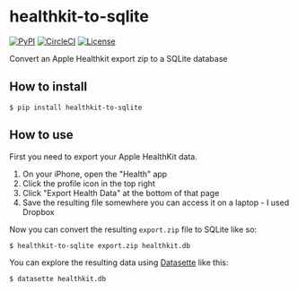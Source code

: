 # healthkit-to-sqlite

[![PyPI](https://img.shields.io/pypi/v/healthkit-to-sqlite.svg)](https://pypi.org/project/healthkit-to-sqlite/)
[![CircleCI](https://circleci.com/gh/simonw/healthkit-to-sqlite.svg?style=svg)](https://circleci.com/gh/simonw/healthkit-to-sqlite)
[![License](https://img.shields.io/badge/license-Apache%202.0-blue.svg)](https://github.com/simonw/healthkit-to-sqlite/blob/master/LICENSE)

Convert an Apple Healthkit export zip to a SQLite database

## How to install

    $ pip install healthkit-to-sqlite

## How to use

First you need to export your Apple HealthKit data.

1. On your iPhone, open the "Health" app
2. Click the profile icon in the top right
3. Click "Export Health Data" at the bottom of that page
4. Save the resulting file somewhere you can access it on a laptop - I used Dropbox

Now you can convert the resulting `export.zip` file to SQLite like so:

    $ healthkit-to-sqlite export.zip healthkit.db

You can explore the resulting data using [Datasette](https://datasette.readthedocs.io/) like this:

    $ datasette healthkit.db
